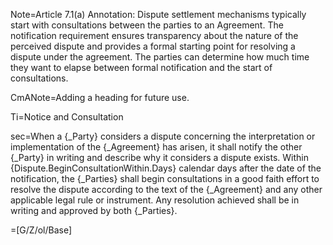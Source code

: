 Note=Article 7.1(a) Annotation: Dispute settlement mechanisms typically start with consultations between the parties to an Agreement. The notification requirement ensures transparency about the nature of the perceived dispute and provides a formal starting point for resolving a dispute under the agreement. The parties can determine how much time they want to elapse between formal notification and the start of consultations.

CmANote=Adding a heading for future use.

Ti=Notice and Consultation

sec=When a {_Party} considers a dispute concerning the interpretation or implementation of the {_Agreement} has arisen, it shall notify the other {_Party} in writing and describe why it considers a dispute exists. Within {Dispute.BeginConsultationWithin.Days} calendar days after the date of the notification, the {_Parties} shall begin consultations in a good faith effort to resolve the dispute according to the text of the {_Agreement} and any other applicable legal rule or instrument. Any resolution achieved shall be in writing and approved by both {_Parties}. 

=[G/Z/ol/Base]
